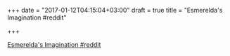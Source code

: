 +++
date = "2017-01-12T04:15:04+03:00"
draft = true
title = "Esmerelda's Imagination  #reddit"

+++

<p><a href="https://t.co/gAiSjEcVjo">Esmerelda's Imagination  #reddit</a></p>
